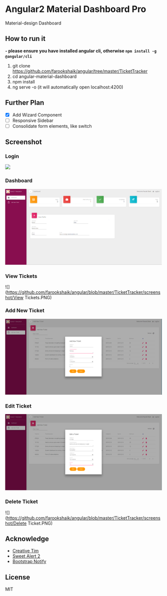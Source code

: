 # Angular2 Material Dashboard Pro

Material-design Dashboard

## How to run it

**- please ensure you have installed angular cli, otherwise `npm install -g @angular/cli`**

1. git clone https://github.com/farookshaik/angular/tree/master/TicketTracker
2. cd angular-material-dashboard
3. npm install
4. ng serve -o (it will automatically open localhost:4200)

## Further Plan
- [x] Add Wizard Component
- [ ] Responsive Sidebar
- [ ] Consolidate form elements, like switch

## Screenshot


### Login

![](https://github.com/farookshaik/angular/tree/master/TicketTracker/screenshot/Login.PNG)

### Dashboard

![](https://github.com/farookshaik/angular/blob/master/TicketTracker/screenshot/Dashboard.PNG)

### View Tickets

![](https://github.com/farookshaik/angular/blob/master/TicketTracker/screenshot/View Tickets.PNG)

### Add New Ticket

![](https://github.com/farookshaik/angular/blob/master/TicketTracker/screenshot/AddNewTicket.PNG)

### Edit Ticket

![](https://github.com/farookshaik/angular/blob/master/TicketTracker/screenshot/EditTickets.PNG)

### Delete Ticket

![](https://github.com/farookshaik/angular/blob/master/TicketTracker/screenshot/Delete Ticket.PNG)

## Acknowledge 

- [Creative Tim](https://github.com/creativetimofficial)
- [Sweet Alert 2](https://github.com/limonte/sweetalert2)
- [Bootstrap Notify](http://bootstrap-notify.remabledesigns.com)

## License

MIT
